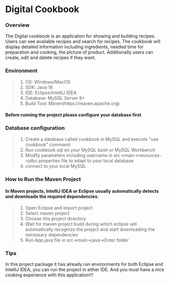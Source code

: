 # Digital Cookbook


<h3>Overview</h3>
The Digital cookbook is an application for showing and building recipes.  Users can see available recipes and search for recipes.
The cookbook will display detailed information including ingredients, needed time for preparation and cooking, the picture of product. Additionally users can create, edit and delete recipes if they want.
<h3>Environment</h3>

> <ol>
> <li>OS: Windows/MacOS</li>
> <li>SDK: Java 18</li>
> <li>IDE: Eclipse/IntelliJ IDEA</li>
> <li>Database: MySQL Server 8+</li>
> <li>Build Tool: Maven(https://maven.apache.org)</li>
> </ol> 


<h4>Before running the project please configure your database first </h4>
<h3>Database configuration</h3>

> <ol>
> <li>Create a database called cookbook in MySQL and execute "use cookbook" command
> <li>Run cookbook.sql on your MySQL bash or MySQL Workbench  </li>
> <li>Modify parameters including username in src->main->resources->jdbc.properties file to adapt to your local database</li>
> <li>connect to your local MySQL</li>
> </ol> 


<h3>How to Run the Maven Project</h3>
<h4>In Maven projects, IntelliJ IDEA or Eclipse usually automatically detects and downloads the required dependencies. </h4>

> <ol>
> <li>Open Eclipse and import project</li>
> <li>Select maven project</li>
> <li>Choose this project directory</li>
> <li>Wait for maven project build during which eclipse will automatically recognize the project and start downloading the necessary dependencies</li>
> <li>Run App.java file in src->main->java->Enter folder </li>
> </ol>

<h3>Tips</h3>
In this project package it has already run environments for both Eclipse and IntelliJ IDEA, you can run the project in either IDE.
And you must have a nice cooking experience with this application!!!

